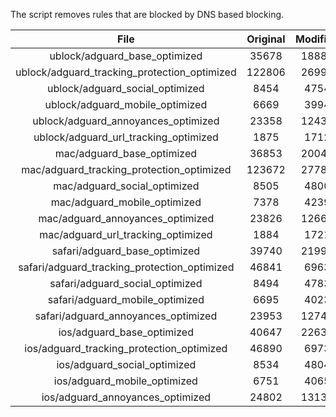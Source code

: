 The script removes rules that are blocked by DNS based blocking.


| File | Original | Modified |
|:----:|:-----:|:-----:|
| ublock/adguard_base_optimized | 35678 | 18885 |
| ublock/adguard_tracking_protection_optimized | 122806 | 26993 |
| ublock/adguard_social_optimized | 8454 | 4754 |
| ublock/adguard_mobile_optimized | 6669 | 3994 |
| ublock/adguard_annoyances_optimized | 23358 | 12430 |
| ublock/adguard_url_tracking_optimized | 1875 | 1712 |
| mac/adguard_base_optimized | 36853 | 20041 |
| mac/adguard_tracking_protection_optimized | 123672 | 27780 |
| mac/adguard_social_optimized | 8505 | 4800 |
| mac/adguard_mobile_optimized | 7378 | 4239 |
| mac/adguard_annoyances_optimized | 23826 | 12667 |
| mac/adguard_url_tracking_optimized | 1884 | 1721 |
| safari/adguard_base_optimized | 39740 | 21996 |
| safari/adguard_tracking_protection_optimized | 46841 | 6963 |
| safari/adguard_social_optimized | 8494 | 4783 |
| safari/adguard_mobile_optimized | 6695 | 4023 |
| safari/adguard_annoyances_optimized | 23953 | 12740 |
| ios/adguard_base_optimized | 40647 | 22634 |
| ios/adguard_tracking_protection_optimized | 46890 | 6973 |
| ios/adguard_social_optimized | 8534 | 4804 |
| ios/adguard_mobile_optimized | 6751 | 4065 |
| ios/adguard_annoyances_optimized | 24802 | 13132 |